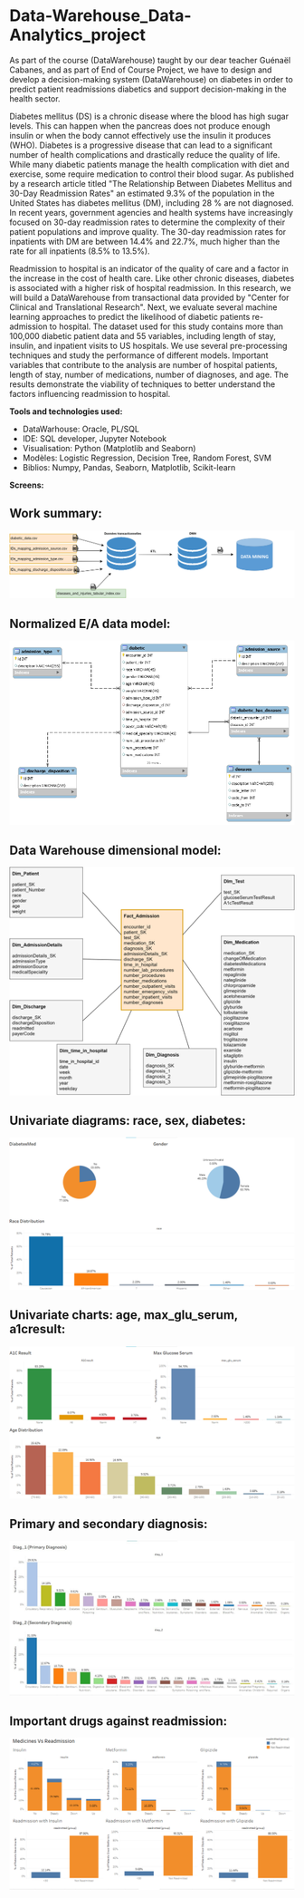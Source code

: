 # Data-Warehouse_Data-Analytics_project

As part of the course (DataWarehouse) taught by our dear teacher Guénaël Cabanes, and as part of End of Course Project, we have to design and develop a decision-making system (DataWarehouse) on diabetes in order to predict patient readmissions diabetics and support decision-making in the health sector.

Diabetes mellitus (DS) is a chronic disease where the blood has high sugar levels. This can happen when the pancreas does not produce enough insulin or when the body cannot effectively use the insulin it produces (WHO). Diabetes is a progressive disease that can lead to a significant number of health complications and drastically reduce the quality of life. While many diabetic patients manage the health complication with diet and exercise, some require medication to control their blood sugar. As published by a research article titled "The Relationship Between Diabetes Mellitus and 30-Day Readmission Rates" an estimated 9.3% of the population in the United States has diabetes mellitus (DM), including 28 % are not diagnosed. In recent years, government agencies and health systems have increasingly focused on 30-day readmission rates to determine the complexity of their patient populations and improve quality. The 30-day readmission rates for inpatients with DM are between 14.4% and 22.7%, much higher than the rate for all inpatients (8.5% to 13.5%).

Readmission to hospital is an indicator of the quality of care and a factor in the increase in the cost of health care. Like other chronic diseases, diabetes is associated with a higher risk of hospital readmission. In this research, we will build a DataWarehouse from transactional data provided by "Center for Clinical and Translational Research". Next, we evaluate several machine learning approaches to predict the likelihood of diabetic patients re-admission to hospital. The dataset used for this study contains more than 100,000 diabetic patient data and 55 variables, including length of stay, insulin, and inpatient visits to US hospitals. We use several pre-processing techniques and study the performance of different models. Important variables that contribute to the analysis are number of hospital patients, length of stay, number of medications, number of diagnoses, and age. The results demonstrate the viability of techniques to better understand the factors influencing readmission to hospital.

**Tools and technologies used:**

* DataWarhouse: Oracle, PL/SQL
* IDE: SQL developer, Jupyter Notebook
* Visualisation: Python (Matplotlib and Seaborn)
* Modèles: Logistic Regression, Decision Tree, Random Forest, SVM
* Biblios: Numpy, Pandas, Seaborn, Matplotlib, Scikit-learn

**Screens:**
<div align="left">
  <h2>Work summary:</h2>
  <img alt="Demo" src="https://github.com/zakaria-aabbou/DataWarehouse_project/blob/main/screens/1.png" />
  <h2>Normalized E/A data model:</h2>
  <img alt="Demo" src="https://github.com/zakaria-aabbou/DataWarehouse_project/blob/main/screens/2.png" />
  <h2>Data Warehouse dimensional model: </h2>
  <img alt="Demo" src="https://github.com/zakaria-aabbou/DataWarehouse_project/blob/main/screens/3.png" />
  <h2>Univariate diagrams: race, sex, diabetes: </h2>
  <img alt="Demo" src="https://github.com/zakaria-aabbou/DataWarehouse_project/blob/main/screens/4.png" />
  <h2>Univariate charts: age, max_glu_serum, a1cresult:</h2>
  <img alt="Demo" src="https://github.com/zakaria-aabbou/DataWarehouse_project/blob/main/screens/5.png" />
  <h2>Primary and secondary diagnosis:</h2>
  <img alt="Demo" src="https://github.com/zakaria-aabbou/DataWarehouse_project/blob/main/screens/6.jpg" />
  <h2>Important drugs against readmission:</h2>
  <img alt="Demo" src="https://github.com/zakaria-aabbou/DataWarehouse_project/blob/main/screens/7.png" />
</div>
